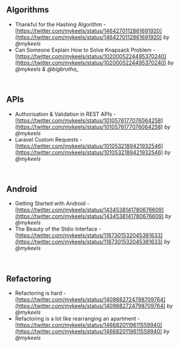 ## Algorithms

- Thankful for the Hashing Algorithm - [https://twitter.com/mykeels/status/1464270112861691920](https://twitter.com/mykeels/status/1464270112861691920) <i> by @mykeels </i>
- Can Someone Explain How to Solve Knapsack Problem - [https://twitter.com/mykeels/status/1020005224495370240](https://twitter.com/mykeels/status/1020005224495370240) <i> by @mykeels & @bigbrutha_ </i>

<br />


## APIs

- Authorisation & Validation in REST APIs - [https://twitter.com/mykeels/status/1010576177076064258](https://twitter.com/mykeels/status/1010576177076064258) <i> by @mykeels </i>
- Laravel Custom Requests - [https://twitter.com/mykeels/status/1010532189421932546](https://twitter.com/mykeels/status/1010532189421932546) <i> by @mykeels </i>

<br />


## Android

- Getting Started with Android - [https://twitter.com/mykeels/status/1434538141780676609](https://twitter.com/mykeels/status/1434538141780676609) <i> by @mykeels </i>
- The Beauty of the Stdio Interface - [https://twitter.com/mykeels/status/1187301532045381633](https://twitter.com/mykeels/status/1187301532045381633) <i> by @mykeels </i>

<br />

## Refactoring

- Refactoring is hard - [https://twitter.com/mykeels/status/1409882724798709764](https://twitter.com/mykeels/status/1409882724798709764) <i> by @mykeels </i>
- Refactoring is a lot like rearranging an apartment - [https://twitter.com/mykeels/status/1466820119611559940](https://twitter.com/mykeels/status/1466820119611559940) <i> by @mykeels </i>

<br />





